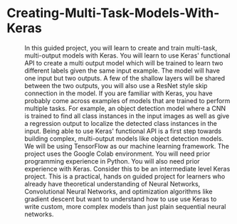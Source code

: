 # Creating-Multi-Task-Models-With-Keras

<dir className='Bold'>
  In this guided project, you will learn to create and train multi-task,
 multi-output models with Keras. You will learn to use Keras' functional API
 to create a multi output model which will be trained to learn two different labels
 given the same input example. The model will have one input but two outputs.
 A few of the shallow layers will be shared between the two outputs, you will also
 use a ResNet style skip connection in the model. If you are familiar with Keras,
 you have probably come across examples of models that are trained to perform multiple tasks.
 For example, an object detection model where a CNN is trained to find all class instances
 in the input images as well as give a regression output to localize the detected class instances in the input.
 Being able to use Keras' functional API is a first step towards building complex,
 multi-output models like object detection models. We will be using TensorFlow as our machine learning framework.
 The project uses the Google Colab environment. You will need prior programming experience in Python.
 You will also need prior experience with Keras. Consider this to be an intermediate level Keras project. 
 This is a practical, hands on guided project for learners who already have theoretical understanding of Neural Networks,
 Convolutional Neural Networks, and optimization algorithms like gradient descent
 but want to understand how to use use Keras to write custom, more complex models than just plain sequential neural networks.
</dir>


